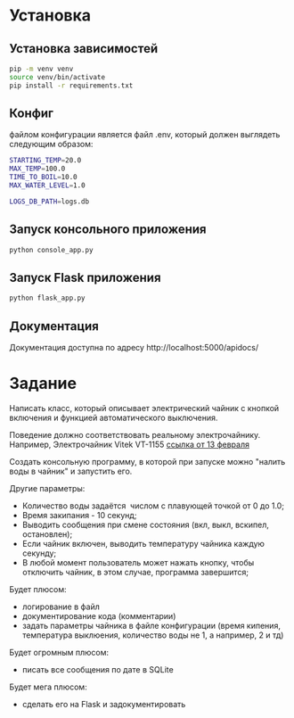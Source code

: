 # Установка
## Установка зависимостей
```bash
pip -m venv venv
source venv/bin/activate
pip install -r requirements.txt
```

## Конфиг
файлом конфигурации является файл .env, который должен выглядеть следующим образом:
```bash
STARTING_TEMP=20.0
MAX_TEMP=100.0
TIME_TO_BOIL=10.0
MAX_WATER_LEVEL=1.0

LOGS_DB_PATH=logs.db
```

## Запуск консольного приложения
```bash
python console_app.py
```

## Запуск Flask приложения
```bash
python flask_app.py
```

## Документация
Документация доступна по адресу http://localhost:5000/apidocs/


# Задание
Написать класс, который описывает электрический чайник с кнопкой включения и функцией автоматического выключения. 

Поведение должно соответствовать реальному электрочайнику. Например, Электрочайник Vitek VT-1155 [ссылка от 13 февраля](https://www.dns-shop.ru/product/995e88378f042ff4/elektrocajnik-vitek-vt-1155-cernyj/)

Создать консольную программу, в которой при запуске можно "налить воды в чайник" и запустить его. 

Другие параметры:

- Количество воды задаётся  числом с плавующей точкой от 0 до 1.0;
- Время закипания - 10 секунд;
- Выводить сообщения при смене состояния (вкл, выкл, вскипел, остановлен);
- Если чайник включен, выводить температуру чайника каждую секунду;
- В любой момент пользователь может нажать кнопку, чтобы отключить чайник, в этом случае, программа завершится;

Будет плюсом:

- логирование в файл
- документирование кода (комментарии)
- задать параметры чайника в файле конфигурации (время кипения, температура выклюения, количество воды не 1, а например, 2 и тд)

Будет огромным плюсом:

- писать все сообщения по дате в SQLite

Будет мега плюсом:
- сделать его на Flask  и задокументировать